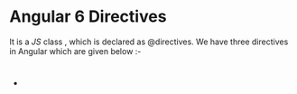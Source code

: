 # Angular 6 Directives
It is a *JS* class , which is declared as @directives. We have three directives in Angular which are given below :- 
* # 